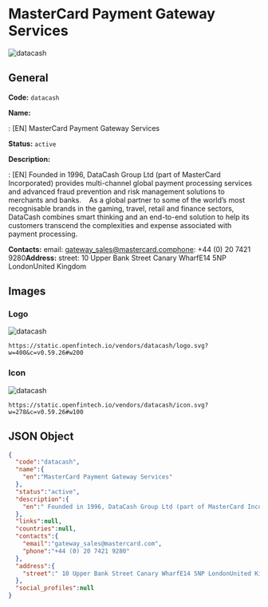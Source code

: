 
# MasterCard Payment Gateway Services 
![datacash](https://static.openfintech.io/vendors/datacash/logo.svg?w=400&c=v0.59.26#w200)  

## General 
 
**Code:** `datacash` 
 
**Name:** 
 
:	[EN] MasterCard Payment Gateway Services 
 
**Status:** `active` 
 
**Description:** 
 
: [EN]  Founded in 1996, DataCash Group Ltd (part of MasterCard Incorporated) provides multi-channel global payment processing services and advanced fraud prevention and risk management solutions to merchants and banks.    As a global partner to some of the world’s most recognisable brands in the gaming, travel, retail and finance sectors, DataCash combines smart thinking and an end-to-end solution to help its customers transcend the complexities and expense associated with payment processing.    
 
**Contacts:** 
email: gateway_sales@mastercard.comphone: +44 (0) 20 7421 9280**Address:** 
street:  10 Upper Bank Street Canary WharfE14 5NP LondonUnited Kingdom  

## Images 

### Logo 
 
![datacash](https://static.openfintech.io/vendors/datacash/logo.svg?w=400&c=v0.59.26#w200)  

```
https://static.openfintech.io/vendors/datacash/logo.svg?w=400&c=v0.59.26#w200
```  

### Icon 
 
![datacash](https://static.openfintech.io/vendors/datacash/icon.svg?w=278&c=v0.59.26#w100)  

```
https://static.openfintech.io/vendors/datacash/icon.svg?w=278&c=v0.59.26#w100
```  

## JSON Object 

```json
{
  "code":"datacash",
  "name":{
    "en":"MasterCard Payment Gateway Services"
  },
  "status":"active",
  "description":{
    "en":" Founded in 1996, DataCash Group Ltd (part of MasterCard Incorporated) provides multi-channel global payment processing services and advanced fraud prevention and risk management solutions to merchants and banks. \u00a0\u00a0 As a global partner to some of the world\u2019s most recognisable brands in the gaming, travel, retail and finance sectors, DataCash combines smart thinking and an end-to-end solution to help its customers transcend the complexities and expense associated with payment processing. \u00a0 "
  },
  "links":null,
  "countries":null,
  "contacts":{
    "email":"gateway_sales@mastercard.com",
    "phone":"+44 (0) 20 7421 9280"
  },
  "address":{
    "street":" 10 Upper Bank Street Canary WharfE14 5NP LondonUnited Kingdom "
  },
  "social_profiles":null
}
```  
